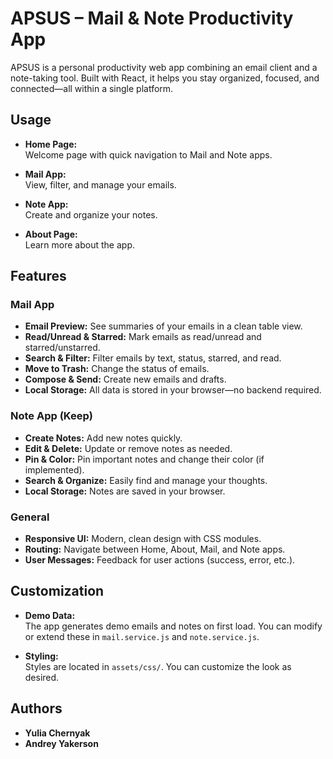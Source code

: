 # APSUS – Mail & Note Productivity App

APSUS is a personal productivity web app combining an email client and a note-taking tool. 
Built with React, it helps you stay organized, focused, and connected—all within a single platform.

## Usage

- **Home Page:**  
  Welcome page with quick navigation to Mail and Note apps.

- **Mail App:**  
  View, filter, and manage your emails.

- **Note App:**  
  Create and organize your notes.

- **About Page:**  
  Learn more about the app.
 ## Features

### Mail App
- **Email Preview:** See summaries of your emails in a clean table view.
- **Read/Unread & Starred:** Mark emails as read/unread and starred/unstarred.
- **Search & Filter:** Filter emails by text, status, starred, and read.
- **Move to Trash:** Change the status of emails.
- **Compose & Send:** Create new emails and drafts.
- **Local Storage:** All data is stored in your browser—no backend required.

### Note App (Keep)
- **Create Notes:** Add new notes quickly.
- **Edit & Delete:** Update or remove notes as needed.
- **Pin & Color:** Pin important notes and change their color (if implemented).
- **Search & Organize:** Easily find and manage your thoughts.
- **Local Storage:** Notes are saved in your browser.

### General
- **Responsive UI:** Modern, clean design with CSS modules.
- **Routing:** Navigate between Home, About, Mail, and Note apps.
- **User Messages:** Feedback for user actions (success, error, etc.).

## Customization

- **Demo Data:**  
  The app generates demo emails and notes on first load. You can modify or extend these in `mail.service.js` and `note.service.js`.

- **Styling:**  
  Styles are located in `assets/css/`. You can customize the look as desired.

## Authors
- **Yulia Chernyak**
- **Andrey Yakerson**
